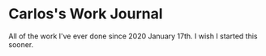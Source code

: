 # Carlos's Work Journal

All of the work I've ever done since 2020 January 17th. I wish I started this sooner.
